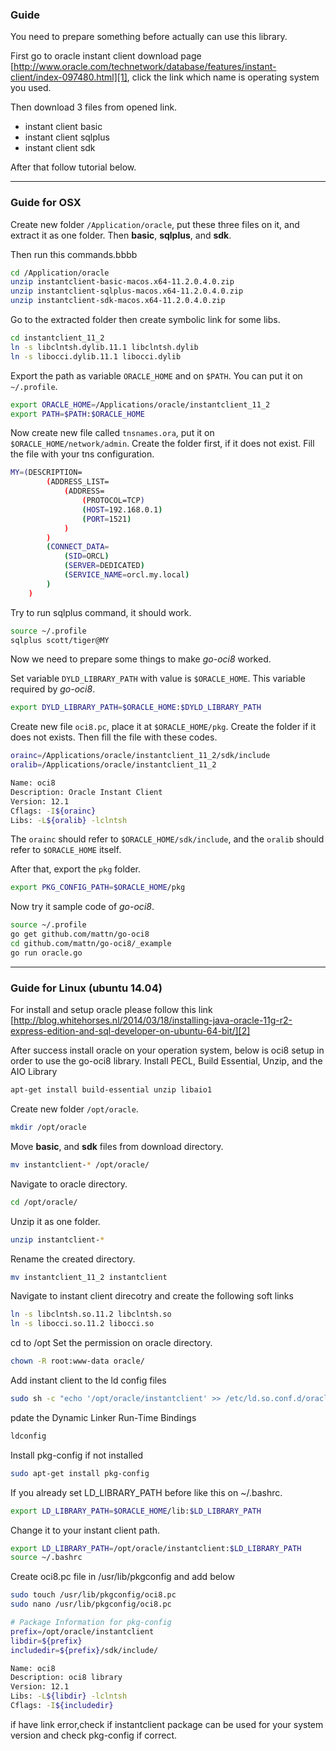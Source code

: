 ### Guide

You need to prepare something before actually can use this library.

First go to oracle instant client download page [http://www.oracle.com/technetwork/database/features/instant-client/index-097480.html][1], click the link which name is operating system you used.

Then download 3 files from opened link.

* instant client basic
* instant client sqlplus
* instant client sdk

After that follow tutorial below.

---

### Guide for OSX

Create new folder `/Application/oracle`, put these three files on it, and extract it as one folder.
Then **basic**, **sqlplus**, and **sdk**.

Then run this commands.bbbb

```bash
cd /Application/oracle
unzip instantclient-basic-macos.x64-11.2.0.4.0.zip
unzip instantclient-sqlplus-macos.x64-11.2.0.4.0.zip
unzip instantclient-sdk-macos.x64-11.2.0.4.0.zip
```

Go to the extracted folder then create symbolic link for some libs.

```bash
cd instantclient_11_2
ln -s libclntsh.dylib.11.1 libclntsh.dylib
ln -s libocci.dylib.11.1 libocci.dylib
```

Export the path as variable `ORACLE_HOME` and on `$PATH`. You can put it on `~/.profile`.

```bash
export ORACLE_HOME=/Applications/oracle/instantclient_11_2
export PATH=$PATH:$ORACLE_HOME
```

Now create new file called `tnsnames.ora`, put it on  `$ORACLE_HOME/network/admin`. Create the folder first, if it does not exist. Fill the file with your tns configuration.

```bash
MY=(DESCRIPTION=
        (ADDRESS_LIST=
            (ADDRESS=
                (PROTOCOL=TCP)
                (HOST=192.168.0.1)
                (PORT=1521)
            )
        )
        (CONNECT_DATA=
            (SID=ORCL)
            (SERVER=DEDICATED)
            (SERVICE_NAME=orcl.my.local)
        )
    )
```

Try to run sqlplus command, it should work.

```bash
source ~/.profile
sqlplus scott/tiger@MY
```

Now we need to prepare some things to make *go-oci8* worked.

Set variable `DYLD_LIBRARY_PATH` with value is `$ORACLE_HOME`. This variable required by *go-oci8*.

```bash
export DYLD_LIBRARY_PATH=$ORACLE_HOME:$DYLD_LIBRARY_PATH
```

Create new file `oci8.pc`, place it at `$ORACLE_HOME/pkg`. Create the folder if it does not exists. Then fill the file with these codes.

```bash
orainc=/Applications/oracle/instantclient_11_2/sdk/include
oralib=/Applications/oracle/instantclient_11_2

Name: oci8
Description: Oracle Instant Client
Version: 12.1
Cflags: -I${orainc}
Libs: -L${oralib} -lclntsh
```

The `orainc` should refer to `$ORACLE_HOME/sdk/include`, and the `oralib` should refer to `$ORACLE_HOME` itself.

After that, export the `pkg` folder.

```bash
export PKG_CONFIG_PATH=$ORACLE_HOME/pkg
```

Now try it sample code of *go-oci8*.

```bash
source ~/.profile
go get github.com/mattn/go-oci8
cd github.com/mattn/go-oci8/_example
go run oracle.go
```


---

### Guide for Linux (ubuntu 14.04)
For install and setup oracle please follow this link [http://blog.whitehorses.nl/2014/03/18/installing-java-oracle-11g-r2-express-edition-and-sql-developer-on-ubuntu-64-bit/][2]

After success install oracle on your operation system, below is oci8 setup in order to use the go-oci8 library.
Install PECL, Build Essential, Unzip, and the AIO Library
```bash
apt-get install build-essential unzip libaio1
```

Create new folder `/opt/oracle`.
```bash
mkdir /opt/oracle
```

Move **basic**, and **sdk** files from download directory. 
```bash
mv instantclient-* /opt/oracle/
```

Navigate to oracle directory.
```bash
cd /opt/oracle/
```

Unzip it as one folder.
```bash
unzip instantclient-*
```

Rename the created directory.
```bash
mv instantclient_11_2 instantclient
```

Navigate to instant client direcotry and create the following soft links
```bash
ln -s libclntsh.so.11.2 libclntsh.so
ln -s libocci.so.11.2 libocci.so
```

cd to /opt
Set the permission on oracle directory.
```bash
chown -R root:www-data oracle/
```

Add instant client to the ld config files
```bash
sudo sh -c "echo '/opt/oracle/instantclient' >> /etc/ld.so.conf.d/oracle-instantclient"
```

pdate the Dynamic Linker Run-Time Bindings
```bash
ldconfig
```

Install pkg-config if not installed
```bash
sudo apt-get install pkg-config
```

If you already set LD_LIBRARY_PATH before like this on ~/.bashrc.
```bash
export LD_LIBRARY_PATH=$ORACLE_HOME/lib:$LD_LIBRARY_PATH
```
Change it to your instant client path.
```bash
export LD_LIBRARY_PATH=/opt/oracle/instantclient:$LD_LIBRARY_PATH
source ~/.bashrc
```

Create oci8.pc file in /usr/lib/pkgconfig and add below
```bash
sudo touch /usr/lib/pkgconfig/oci8.pc
sudo nano /usr/lib/pkgconfig/oci8.pc

# Package Information for pkg-config
prefix=/opt/oracle/instantclient
libdir=${prefix}
includedir=${prefix}/sdk/include/

Name: oci8
Description: oci8 library
Version: 12.1
Libs: -L${libdir} -lclntsh
Cflags: -I${includedir}
```

if have link error,check if instantclient package can be used for your system version and check pkg-config if correct.

  [1]: http://www.oracle.com/technetwork/database/features/instant-client/index-097480.html
  [2]: http://blog.whitehorses.nl/2014/03/18/installing-java-oracle-11g-r2-express-edition-and-sql-developer-on-ubuntu-64-bit/
